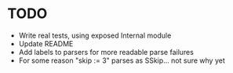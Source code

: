 # TODO

- Write real tests, using exposed Internal module
- Update README
- Add labels to parsers for more readable parse failures
- For some reason "skip := 3" parses as SSkip... not sure why yet
